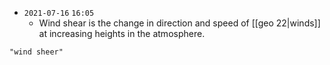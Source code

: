 - `2021-07-16`  `16:05`
	- Wind shear is the change in direction and speed of [[geo 22|winds]] at increasing heights in the atmosphere.

```query
"wind sheer"
```
